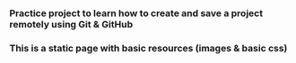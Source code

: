 ### Practice project to learn how to create and save a project remotely using Git & GitHub

### This is a static page with basic resources (images & basic css)
